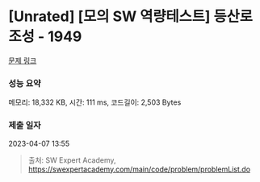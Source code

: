 # [Unrated] [모의 SW 역량테스트] 등산로 조성 - 1949 

[문제 링크](https://swexpertacademy.com/main/code/problem/problemDetail.do?contestProbId=AV5PoOKKAPIDFAUq) 

### 성능 요약

메모리: 18,332 KB, 시간: 111 ms, 코드길이: 2,503 Bytes

### 제출 일자

2023-04-07 13:55



> 출처: SW Expert Academy, https://swexpertacademy.com/main/code/problem/problemList.do
